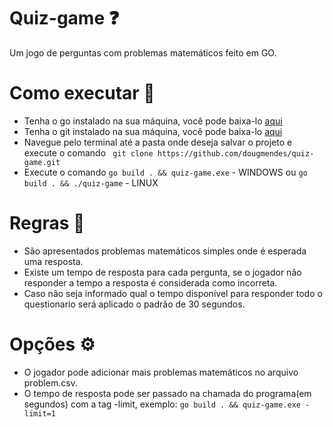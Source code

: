 # Quiz-game :question:
Um jogo de perguntas com problemas matemáticos feito em GO.

# Como executar :eyes:
 - Tenha o go instalado na sua máquina, você pode baixa-lo [aqui](https://golang.org/dl/)
 - Tenha o git instalado na sua máquina, você pode baixa-lo [aqui](https://git-scm.com/downloads)
 - Navegue pelo terminal até a pasta onde deseja salvar o projeto e execute o comando ``` git clone https://github.com/dougmendes/quiz-game.git```
 - Execute o comando ```go build . && quiz-game.exe``` - WINDOWS ou ```go build . && ./quiz-game``` - LINUX


# Regras :memo:
 - São apresentados problemas matemáticos simples onde é esperada uma resposta.
 - Existe um tempo de resposta para cada pergunta, se o jogador não responder a tempo a resposta é considerada como incorreta.
 - Caso não seja informado qual o tempo disponível para responder todo o questionario será aplicado o padrão de 30 segundos.
 
# Opções :gear:
  - O jogador pode adicionar mais problemas matemáticos no arquivo problem.csv.
  - O tempo de resposta pode ser passado na chamada do programa(em segundos) com a tag -limit, exemplo: ```go build . && quiz-game.exe -limit=1```
